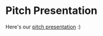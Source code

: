 # Pitch Presentation

Here's our [pitch presentation](https://docs.google.com/presentation/d/1M7zMg_LvvzTC0e8v6bWoLSP4gvT062IgjapYfIlTfDI/edit?usp=sharing) :)
